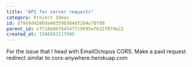 ```yaml
---
title: "API for server requests"
category: Project Ideas
id: d78e9d42869a483596564df284a78f80
parent_id: cf710e097645477c9695efb32f07de22
created_at: 1586583217695
---
```


For the issue that I head with EmailOctopus CORS. Make a paid request redirect similar to cors-anywhere.herokuap.com

    